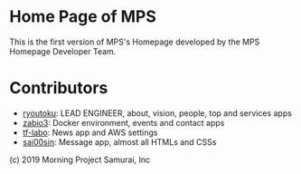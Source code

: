 # Home Page of MPS

This is the first version of MPS's Homepage developed by the MPS Homepage Developer Team.

# Contributors

* [ryoutoku](https://github.com/ryoutoku): LEAD ENGINEER, about, vision, people, top and services apps
* [zabio3](https://github.com/zabio3): Docker environment, events and contact apps
* [tf-labo](https://github.com/tf-labo): News app and AWS settings
* [sai00sin](https://github.com/sai00sin): Message app, almost all HTMLs and CSSs

(c) 2019 Morning Project Samurai, Inc
